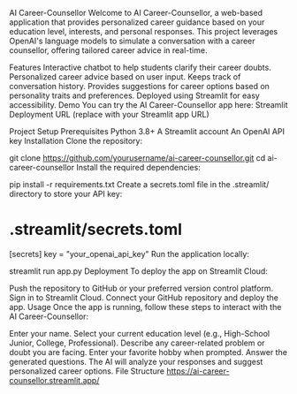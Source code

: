 AI Career-Counsellor
Welcome to AI Career-Counsellor, a web-based application that provides personalized career guidance based on your education level, interests, and personal responses. This project leverages OpenAI's language models to simulate a conversation with a career counsellor, offering tailored career advice in real-time.

Features
Interactive chatbot to help students clarify their career doubts.
Personalized career advice based on user input.
Keeps track of conversation history.
Provides suggestions for career options based on personality traits and preferences.
Deployed using Streamlit for easy accessibility.
Demo
You can try the AI Career-Counsellor app here: Streamlit Deployment URL (replace with your Streamlit app URL)

Project Setup
Prerequisites
Python 3.8+
A Streamlit account
An OpenAI API key
Installation
Clone the repository:

git clone https://github.com/yourusername/ai-career-counsellor.git
cd ai-career-counsellor
Install the required dependencies:

pip install -r requirements.txt
Create a secrets.toml file in the .streamlit/ directory to store your API key:

# .streamlit/secrets.toml
[secrets]
key = "your_openai_api_key"
Run the application locally:

streamlit run app.py
Deployment
To deploy the app on Streamlit Cloud:

Push the repository to GitHub or your preferred version control platform.
Sign in to Streamlit Cloud.
Connect your GitHub repository and deploy the app.
Usage
Once the app is running, follow these steps to interact with the AI Career-Counsellor:

Enter your name.
Select your current education level (e.g., High-School Junior, College, Professional).
Describe any career-related problem or doubt you are facing.
Enter your favorite hobby when prompted.
Answer the generated questions.
The AI will analyze your responses and suggest personalized career options.
File Structure
https://ai-career-counsellor.streamlit.app/ 
